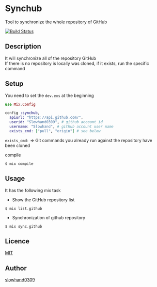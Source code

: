 # Synchub
 Tool to synchronize the whole repository of GitHub

[![Build Status](https://travis-ci.org/Slowhand0309/Synchub.svg?branch=master)](https://travis-ci.org/Slowhand0309/Synchub)

## Description

It will synchronize all of the repository GitHub<br />
If there is no repository is locally was cloned, if it exists, run the specific command

## Setup
You need to set the `dev.exs` at the beginning

```elixir
use Mix.Config

config :synchub,
  apiurl: "https://api.github.com/",
  userid: "Slowhand0309", # github account id
  username: "Slowhand", # github account user name
  exists_cmd: ["pull", "origin"] # see below
```
`exists_cmd:` =>
Git commands you already run against the repository have been cloned

compile
```
$ mix compile
```

## Usage
It has the following mix task

* Show the GitHub repository list

```
$ mix list.github
```

* Synchronization of github repository

```
$ mix sync.github
```

## Licence

[MIT](https://github.com/tcnksm/tool/blob/master/LICENCE)

## Author

[slowhand0309](https://github.com/Slowhand0309)
